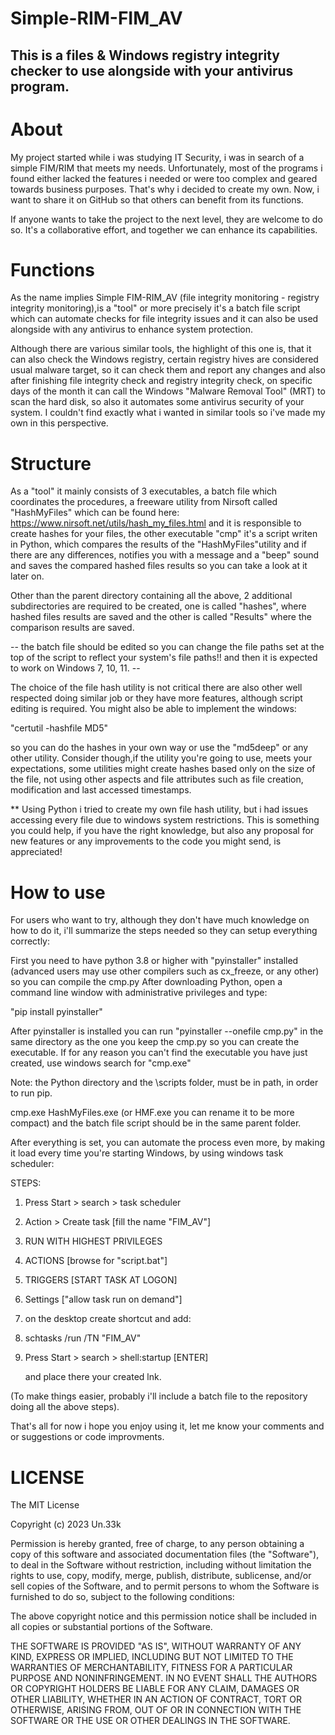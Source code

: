 # Simple-RIM-FIM_AV

## This is a files & Windows registry integrity checker to use alongside with your antivirus program. 


# About


My project started while i was studying IT Security, i was in search of a simple 
FIM/RIM that meets my needs. Unfortunately, most of the programs i found either 
lacked the features i needed or were too complex and geared towards business 
purposes. That's why i decided to create my own. Now, i want to share it on 
GitHub so that others can benefit from its functions. 

If anyone wants to take the project to the next level, they are welcome to
do so. It's a collaborative effort, and together we can enhance its capabilities.



# Functions


As the name implies Simple FIM-RIM_AV (file integrity monitoring - registry integrity 
monitoring),is a "tool" or more precisely it's a batch file script which can automate 
checks for file integrity issues and it can also be used alongside with any antivirus 
to enhance system protection.

Although there are various similar tools, the highlight of this one is, that it can
also check the Windows registry, certain registry hives are considered usual malware 
target, so it can check them and report any changes and also after finishing file integrity
check and registry integrity check, on specific days of the month it can call the Windows 
"Malware Removal Tool" (MRT) to scan the hard disk, so also it automates some antivirus 
security of your system. I couldn't find exactly what i wanted in similar tools so i've 
made my own in this perspective.




# Structure


As a "tool" it mainly consists of 3 executables, a batch file which coordinates the procedures, 
a freeware utility from Nirsoft called "HashMyFiles" which can be found here: 
https://www.nirsoft.net/utils/hash_my_files.html and it is responsible to create hashes for your 
files, the other executable "cmp" it's a script writen in Python, which compares the results of 
the "HashMyFiles"utility and if there are any differences, notifies you with a message and a 
"beep" sound and saves the compared hashed files results so you can take a look at it later on.

Other than the parent directory containing all the above, 2 additional subdirectories are 
required to be created, one is called "hashes", where hashed files results are saved and 
the other is called "Results" where the comparison results are saved.

-- the batch file should be edited so you can change the file paths set at the top of the
script to reflect your system's file paths!! and then it is expected to work on
Windows 7, 10, 11. --


The choice of the file hash utility is not critical there are also other well respected doing
similar job or they have more features, although script editing is required. You might also 
be able to implement the windows:

"certutil -hashfile <file> MD5" 

so you can do the hashes in your own way or use the "md5deep" or any other utility. Consider 
though,if the utility you're going to use, meets your expectations, some utilities might create 
hashes based only on the size of the file, not using other aspects and file attributes such as 
file creation, modification and last accessed timestamps.


** Using Python i tried to create my own file hash utility, but i had issues accessing every 
file due to windows system restrictions. This is something you could help, if you have the 
right knowledge, but also any proposal for new features or any improvements to the code you 
might send, is appreciated!



# How to use


For users who want to try, although they don't have much knowledge on how to do it, i'll 
summarize the steps needed so they can setup everything correctly:

First you need to have python 3.8 or higher with "pyinstaller" installed (advanced users may 
use other compilers such as cx_freeze, or any other) so you can compile the cmp.py After 
downloading Python, open a command line window with administrative privileges and type:

"pip install pyinstaller"

After pyinstaller is installed you can run "pyinstaller --onefile cmp.py" in the same
directory as the one you keep the cmp.py so you can create the executable. If for any reason
you can't find the executable you have just created, use windows search for "cmp.exe"

Note: the Python directory and the \scripts folder, must be in path, in order to run
pip. 


cmp.exe HashMyFiles.exe (or HMF.exe you can rename it to be more compact) and the batch
file script should be in the same parent folder.

After everything is set, you can automate the process even more, by making it load every 
time you're starting Windows, by using windows task scheduler:

STEPS:

1. Press Start > search > task scheduler
  
2. Action > Create task [fill the name "FIM_AV"]
  
3. RUN WITH HIGHEST PRIVILEGES
  
4. ACTIONS [browse for "script.bat"]
  
5. TRIGGERS [START TASK AT LOGON]
  
6. Settings ["allow task run on demand"]
  
7. on the desktop create shortcut and add:
  
8. schtasks /run /TN "FIM_AV"
  
9. Press Start > search > shell:startup [ENTER]

   and place there your created lnk.

(To make things easier, probably i'll include a batch file to the repository doing all 
the above steps).



That's all for now i hope you enjoy using it, let me know your comments and or suggestions 
or code improvments.





# LICENSE
  

The MIT License

Copyright (c) 2023 Un.33k 

Permission is hereby granted, free of charge, to any person obtaining a copy 
of this software and associated documentation files (the "Software"), to deal 
in the Software without restriction, including without limitation the rights 
to use, copy, modify, merge, publish, distribute, sublicense, and/or sell copies 
of the Software, and to permit persons to whom the Software is furnished to do so, 
subject to the following conditions:

The above copyright notice and this permission notice shall be included in all 
copies or substantial portions of the Software.

THE SOFTWARE IS PROVIDED "AS IS", WITHOUT WARRANTY OF ANY KIND, EXPRESS OR IMPLIED, 
INCLUDING BUT NOT LIMITED TO THE WARRANTIES OF MERCHANTABILITY, FITNESS FOR A 
PARTICULAR PURPOSE AND NONINFRINGEMENT. IN NO EVENT SHALL THE AUTHORS OR COPYRIGHT 
HOLDERS BE LIABLE FOR ANY CLAIM, DAMAGES OR OTHER LIABILITY, WHETHER IN AN ACTION 
OF CONTRACT, TORT OR OTHERWISE, ARISING FROM, OUT OF OR IN CONNECTION WITH THE 
SOFTWARE OR THE USE OR OTHER DEALINGS IN THE SOFTWARE.

